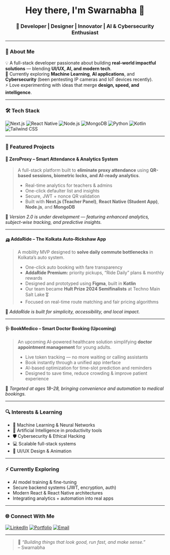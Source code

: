 <h1 align="center">Hey there, I'm Swarnabha 👋</h1>
<h3 align="center">🚀 Developer | Designer | Innovator | AI & Cybersecurity Enthusiast</h3>

---

### 🧠 About Me  

💡 A full-stack developer passionate about building **real-world impactful solutions** — blending **UI/UX, AI, and modern tech**.  
🎯 Currently exploring **Machine Learning**, **AI applications**, and **Cybersecurity** (been pentesting IP cameras and IoT devices recently).  
⚡ Love experimenting with ideas that merge **design, speed, and intelligence**.  

---

### 🛠️ Tech Stack  

![Next.js](https://img.shields.io/badge/Next.js-000000?style=for-the-badge&logo=nextdotjs&logoColor=white)
![React Native](https://img.shields.io/badge/React_Native-20232A?style=for-the-badge&logo=react&logoColor=61DAFB)
![Node.js](https://img.shields.io/badge/Node.js-43853D?style=for-the-badge&logo=node-dot-js&logoColor=white)
![MongoDB](https://img.shields.io/badge/MongoDB-4EA94B?style=for-the-badge&logo=mongodb&logoColor=white)
![Python](https://img.shields.io/badge/Python-3776AB?style=for-the-badge&logo=python&logoColor=white)
![Kotlin](https://img.shields.io/badge/Kotlin-7F52FF?style=for-the-badge&logo=kotlin&logoColor=white)
![Tailwind CSS](https://img.shields.io/badge/Tailwind_CSS-38B2AC?style=for-the-badge&logo=tailwind-css&logoColor=white)

---

### 🧩 Featured Projects  

#### 🔐 ZeroProxy – Smart Attendance & Analytics System  
> A full-stack platform built to **eliminate proxy attendance** using **QR-based sessions, biometric locks, and AI-ready analytics**.  
> - Real-time analytics for teachers & admins  
> - One-click defaulter list and insights  
> - Secure, JWT + nonce QR validation  
> - Built with **Next.js (Teacher Panel)**, **React Native (Student App)**, **Node.js**, and **MongoDB**

🧠 *Version 2.0 is under development — featuring enhanced analytics, subject-wise tracking, and predictive insights.*

---

#### 🛺 AddaRide – The Kolkata Auto-Rickshaw App  
> A mobility MVP designed to **solve daily commute bottlenecks** in Kolkata’s auto system.  
> - One-click auto booking with fare transparency  
> - **AddaRide Premium:** priority pickups, “Ride Daily” plans & monthly rewards  
> - Designed and prototyped using **Figma**, built in **Kotlin**  
> - Our team became **Hult Prize 2024 Semifinalists** at Techno Main Salt Lake 🎖️  
> - Focused on real-time route matching and fair pricing algorithms  

🚀 *AddaRide is built for simplicity, accessibility, and local impact.*

---

#### 🩺 BookMedico – Smart Doctor Booking (Upcoming)  
> An upcoming AI-powered healthcare solution simplifying **doctor appointment management** for young adults.  
> - Live token tracking — no more waiting or calling assistants  
> - Book instantly through a unified app interface  
> - AI-based optimization for time-slot prediction and reminders  
> - Designed to save time, reduce crowding & improve patient experience  

🧠 *Targeted at ages 18–28, bringing convenience and automation to medical bookings.*

---

### 🔍 Interests & Learning  
- 🤖 Machine Learning & Neural Networks  
- 🧠 Artificial Intelligence in productivity tools  
- 🛡️ Cybersecurity & Ethical Hacking  
- 💻 Scalable full-stack systems  
- 🎨 UI/UX Design & Animation  

---

### ⚡ Currently Exploring  
- AI model training & fine-tuning  
- Secure backend systems (JWT, encryption, auth)  
- Modern React & React Native architectures  
- Integrating analytics + automation into real apps  

---

### 🌐 Connect With Me  

[![LinkedIn](https://img.shields.io/badge/LinkedIn-0077B5?style=for-the-badge&logo=linkedin&logoColor=white)](https://www.linkedin.com/in/swarnabhadatta/)
[![Portfolio](https://img.shields.io/badge/Portfolio-000000?style=for-the-badge&logo=About.me&logoColor=white)](https://swarnabhadatta.vercel.app/)
[![Email](https://img.shields.io/badge/Email-FF5722?style=for-the-badge&logo=gmail&logoColor=white)](mailto:githubProfile+swarnabhadatta123@gmail.com)

---

> 💬 *“Building things that look good, run fast, and make sense.”*  
> – Swarnabha

